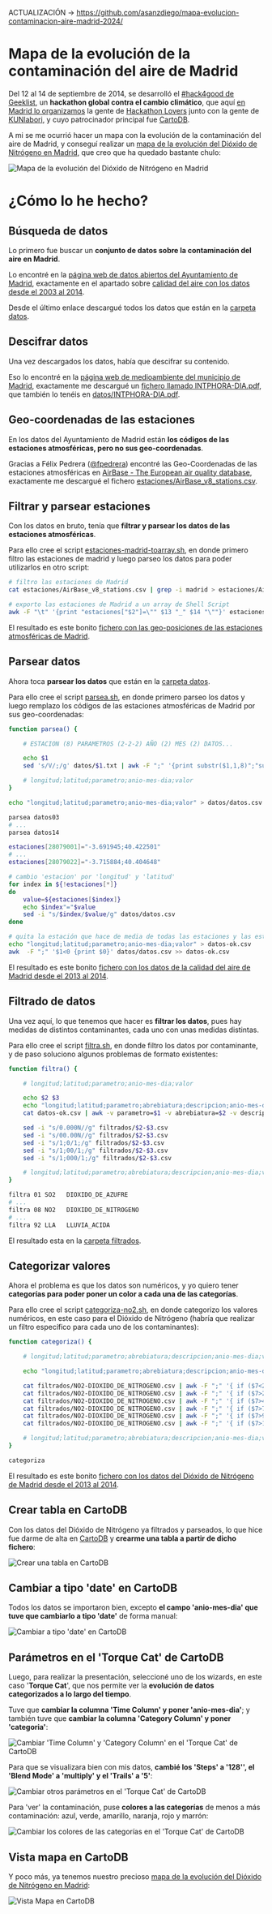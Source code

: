 ACTUALIZACIÓN -> <https://github.com/asanzdiego/mapa-evolucion-contaminacion-aire-madrid-2024/>


# Mapa de la evolución de la contaminación del aire de Madrid

Del 12 al 14 de septiembre de 2014, se desarrolló el [#hack4good de Geeklist](https://geekli.st/hackathon/hack4good-06/), un **hackathon global contra el cambio climático**, que aquí [en Madrid lo organizamos](http://www.meetup.com/Hackathon-Lovers/events/201739262/) la gente de [Hackathon Lovers](http://hackathonlovers.com/) junto con la gente de [KUNlabori](http://www.kunlabori.es/), y cuyo patrocinador principal fue [CartoDB](http://cartodb.com/).

A mi se me ocurrió hacer un mapa con la evolución de la contaminación del aire de Madrid, y conseguí realizar un [mapa de la evolución del Dióxido de Nitrógeno en Madrid](https://asanzdiego.cartodb.com/viz/d79daa7c-3c19-11e4-8081-0edbca4b5057/), que creo que ha quedado bastante chulo:

![Mapa de la evolución del Dióxido de Nitrógeno en Madrid](./img/cartodb-00-visualizacion.png)

# ¿Cómo lo he hecho?

## Búsqueda de datos

Lo primero fue buscar un **conjunto de datos sobre la contaminación del aire en Madrid**.

Lo encontré en la [página web de datos abiertos del Ayuntamiento de Madrid](http://datos.madrid.es/), exactamente en el apartado sobre [calidad del aire con los datos desde el 2003 al 2014](http://datos.madrid.es/portal/site/egob/menuitem.c05c1f754a33a9fbe4b2e4b284f1a5a0/?vgnextoid=aecb88a7e2b73410VgnVCM2000000c205a0aRCRD&vgnextchannel=374512b9ace9f310VgnVCM100000171f5a0aRCRD).

Desde el último enlace descargué todos los datos que están en la [carpeta datos](https://github.com/asanzdiego/mapa-evolucion-contaminacion-aire-madrid/tree/master/datos).

## Descifrar datos

Una vez descargados los datos, había que descifrar su contenido.

Eso lo encontré en la [página web de medioambiente del municipio de Madrid](http://www.mambiente.munimadrid.es/), exactamente me descargué un [fichero llamado INTPHORA-DIA.pdf](http://www.mambiente.munimadrid.es/opencms/export/sites/default/calaire/Anexos/INTPHORA-DIA.pdf), que también lo tenéis en [datos/INTPHORA-DIA.pdf](https://github.com/asanzdiego/mapa-evolucion-contaminacion-aire-madrid/raw/master/datos/INTPHORA-DIA.pdf).

## Geo-coordenadas de las estaciones

En los datos del Ayuntamiento de Madrid están **los códigos de las estaciones atmosféricas, pero no sus geo-coordenadas**.

Gracias a Félix Pedrera ([@fpedrera](https://twitter.com/fpedrera)) encontré las Geo-Coordenadas de las estaciones atmosféricas en [AirBase - The European air quality database](http://www.eea.europa.eu/data-and-maps/data/airbase-the-european-air-quality-database-8), exactamente me descargué el fichero [estaciones/AirBase_v8_stations.csv](https://github.com/asanzdiego/mapa-evolucion-contaminacion-aire-madrid/raw/master/estaciones/AirBase_v8_stations.csv).

## Filtrar y parsear estaciones

Con los datos en bruto, tenía que **filtrar y parsear los datos de las estaciones atmosféricas**.

Para ello cree el script [estaciones-madrid-toarray.sh](https://github.com/asanzdiego/mapa-evolucion-contaminacion-aire-madrid/blob/master/estaciones-madrid-toarray.sh), en donde primero filtro las estaciones de madrid y luego parseo los datos para poder utilizarlos en otro script:

~~~Bash
# filtro las estaciones de Madrid
cat estaciones/AirBase_v8_stations.csv | grep -i madrid > estaciones/AirBase_v8_stations.madrid.csv

# exporto las estaciones de Madrid a un array de Shell Script
awk -F "\t" '{print "estaciones["$2"]=\"" $13 "_" $14 "\""}' estaciones/AirBase_v8_stations.madrid.csv > estaciones/estaciones-madrid-toarray.txt
~~~

El resultado es este bonito [fichero con las geo-posiciones de las estaciones atmosféricas de Madrid](https://github.com/asanzdiego/mapa-evolucion-contaminacion-aire-madrid/blob/master/estaciones/estaciones-madrid-toarray.txt).

## Parsear datos

Ahora toca **parsear los datos** que están en la [carpeta datos](https://github.com/asanzdiego/mapa-evolucion-contaminacion-aire-madrid/tree/master/datos).

Para ello cree el script [parsea.sh](https://github.com/asanzdiego/mapa-evolucion-contaminacion-aire-madrid/blob/master/parsea.sh), en donde primero parseo los datos y luego remplazo los códigos de las estaciones atmosféricas de Madrid por sus geo-coordenadas:

~~~Bash
function parsea() {

    # ESTACION (8) PARAMETROS (2-2-2) AÑO (2) MES (2) DATOS...

    echo $1
    sed 's/V/;/g' datos/$1.txt | awk -F ";" '{print substr($1,1,8)";"substr($1,9,2)";20"substr($1,15,2)"-"substr($1,17,2)"-01;"$2}' >> datos/datos.csv

    # longitud;latitud;parametro;anio-mes-dia;valor
}

echo "longitud;latitud;parametro;anio-mes-dia;valor" > datos/datos.csv

parsea datos03
# ...
parsea datos14

estaciones[28079001]="-3.691945;40.422501"
# ...
estaciones[28079022]="-3.715884;40.404648"

# cambio 'estacion' por 'longitud' y 'latitud'
for index in ${!estaciones[*]}
do
    value=${estaciones[$index]}
    echo $index"="$value
    sed -i "s/$index/$value/g" datos/datos.csv
done

# quita la estación que hace de media de todas las estaciones y las estaciones sin geoposición
echo "longitud;latitud;parametro;anio-mes-dia;valor" > datos-ok.csv
awk  -F ";" '$1<0 {print $0}' datos/datos.csv >> datos-ok.csv
~~~

El resultado es este bonito [fichero con los datos de la calidad del aire de Madrid desde el 2013 al 2014](https://github.com/asanzdiego/mapa-evolucion-contaminacion-aire-madrid/raw/master/datos-ok.csv).

## Filtrado de datos

Una vez aquí, lo que tenemos que hacer es **filtrar los datos**, pues hay medidas de distintos contaminantes, cada uno con unas medidas distintas.

Para ello cree el script [filtra.sh](https://github.com/asanzdiego/mapa-evolucion-contaminacion-aire-madrid/blob/master/filtra.sh), en donde filtro los datos por contaminante, y de paso soluciono algunos problemas de formato existentes:

~~~Bash
function filtra() {

    # longitud;latitud;parametro;anio-mes-dia;valor

    echo $2 $3
    echo "longitud;latitud;parametro;abrebiatura;descripcion;anio-mes-dia;valor;categoria" > filtrados/$2-$3.csv
    cat datos-ok.csv | awk -v parametro=$1 -v abrebiatura=$2 -v descripcion=$3 -F ";" '{ if ($3==parametro) { print $1 ";" $2 ";" $3 ";" abrebiatura ";" descripcion ";" $4 ";" $5 } }' >> filtrados/$2-$3.csv

    sed -i "s/0.000N//g" filtrados/$2-$3.csv
    sed -i "s/00.00N//g" filtrados/$2-$3.csv
    sed -i "s/1;0/1;/g" filtrados/$2-$3.csv
    sed -i "s/1;00/1;/g" filtrados/$2-$3.csv
    sed -i "s/1;000/1;/g" filtrados/$2-$3.csv

    # longitud;latitud;parametro;abrebiatura;descripcion;anio-mes-dia;valor
}

filtra 01 SO2   DIOXIDO_DE_AZUFRE
# ...
filtra 08 NO2   DIOXIDO_DE_NITROGENO
# ...
filtra 92 LLA   LLUVIA_ACIDA
~~~

El resultado esta en la [carpeta filtrados](https://github.com/asanzdiego/mapa-evolucion-contaminacion-aire-madrid/tree/master/filtrados).

## Categorizar valores

Ahora el problema es que los datos son numéricos, y yo quiero tener **categorías para poder poner un color a cada una de las categorías**.

Para ello cree el script [categoriza-no2.sh](https://github.com/asanzdiego/mapa-evolucion-contaminacion-aire-madrid/blob/master/categoriza-no2.sh), en donde categorizo los valores numéricos, en este caso para el Dióxido de Nitrógeno (habría que realizar un filtro específico para cada uno de los contaminantes):

~~~Bash
function categoriza() {

    # longitud;latitud;parametro;abrebiatura;descripcion;anio-mes-dia;valor

    echo "longitud;latitud;parametro;abrebiatura;descripcion;anio-mes-dia;valor;categoria" > NO2-Nitrogen-Dioxide-Madrid-Evolution.csv

    cat filtrados/NO2-DIOXIDO_DE_NITROGENO.csv | awk -F ";" '{ if ($7<25) { print $0 ";24" } }' >> NO2-Nitrogen-Dioxide-Madrid-Evolution.csv
    cat filtrados/NO2-DIOXIDO_DE_NITROGENO.csv | awk -F ";" '{ if ($7>24 && $7<50) { print $0 ";25-49" } }' >> NO2-Nitrogen-Dioxide-Madrid-Evolution.csv
    cat filtrados/NO2-DIOXIDO_DE_NITROGENO.csv | awk -F ";" '{ if ($7>49 && $7<75) { print $0 ";50-74" } }' >> NO2-Nitrogen-Dioxide-Madrid-Evolution.csv
    cat filtrados/NO2-DIOXIDO_DE_NITROGENO.csv | awk -F ";" '{ if ($7>74 && $7<100) { print $0 ";75-99" } }' >> NO2-Nitrogen-Dioxide-Madrid-Evolution.csv
    cat filtrados/NO2-DIOXIDO_DE_NITROGENO.csv | awk -F ";" '{ if ($7>99 && $7<125) { print $0 ";100-124" } }' >> NO2-Nitrogen-Dioxide-Madrid-Evolution.csv
    cat filtrados/NO2-DIOXIDO_DE_NITROGENO.csv | awk -F ";" '{ if ($7>124 && $7<150) { print $0 ";125" } }' >> NO2-Nitrogen-Dioxide-Madrid-Evolution.csv

    # longitud;latitud;parametro;abrebiatura;descripcion;anio-mes-dia;valor;categoria
}

categoriza
~~~

El resultado es este bonito [fichero con los datos del Dióxido de Nitrógeno de Madrid desde el 2013 al 2014](https://github.com/asanzdiego/mapa-evolucion-contaminacion-aire-madrid/blob/master/NO2-Nitrogen-Dioxide-Madrid-Evolution.csv).

## Crear tabla en CartoDB

Con los datos del Dióxido de Nitrógeno ya filtrados y parseados, lo que hice fue darme de alta en [CartoDB](http://cartodb.com/) y **crearme una tabla a partir de dicho fichero**:

![Crear una tabla en CartoDB](./img/cartodb-01-crear-tabla-bis.png)

## Cambiar a tipo 'date' en CartoDB

Todos los datos se importaron bien, excepto **el campo 'anio-mes-dia' que tuve que cambiarlo a tipo 'date'** de forma manual:

![Cambiar a tipo 'date' en CartoDB](./img/cartodb-02-cambiar-tipo-bis.png)

## Parámetros en el 'Torque Cat' de CartoDB

Luego, para realizar la presentación, seleccioné uno de los wizards, en este caso '**Torque Cat**', que nos permite ver la **evolución de datos categorizados a lo largo del tiempo**.

Tuve que **cambiar la columna 'Time Column' y poner 'anio-mes-dia'**; y también tuve que **cambiar la columna 'Category Column' y poner 'categoria'**:

![Cambiar 'Time Column' y 'Category Column' en el 'Torque Cat' de CartoDB](./img/cartodb-04-map-view-torque-cat-1-bis.png)

Para que se visualizara bien con mis datos, **cambié los 'Steps' a '128'', el 'Blend Mode' a 'multiply' y el 'Trails' a '5'**:

![Cambiar otros parámetros en el 'Torque Cat' de CartoDB](./img/cartodb-05-map-view-torque-cat-2-bis.png)

Para 'ver' la contaminación, puse **colores a las categorías** de menos a más contaminación: azul, verde, amarillo, naranja, rojo y marrón:

![Cambiar los colores de las categorías en el 'Torque Cat' de CartoDB](./img/cartodb-06-map-view-torque-cat-3-bis.png)

## Vista mapa en CartoDB

Y poco más, ya tenemos nuestro precioso [mapa de la evolución del Dióxido de Nitrógeno en Madrid](https://asanzdiego.cartodb.com/viz/d79daa7c-3c19-11e4-8081-0edbca4b5057/):

![Vista Mapa en CartoDB](./img/cartodb-03-map-view.png)
